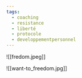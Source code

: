 ```yaml
---
tags:
  - coaching
  - resistance
  - liberté
  - protocole
  - developpementpersonnel
---
```

![[fredom.jpeg]]

![[want-to_freedom.jpg]]